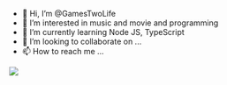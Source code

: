 - 👋 Hi, I’m @GamesTwoLife
- 👀 I’m interested in music and movie and programming
- 🌱 I’m currently learning Node JS, TypeScript
- 💞️ I’m looking to collaborate on ...
- 📫 How to reach me ...

<a href="https://github.com/GamesTwoLife">
  <img align="center" src="https://github-readme-stats.anuraghazra1.vercel.app/api?username=GamesTwoLife&show_icons=true&count_private=true&theme=dark&hide_border=true">
</a>
<br>
<!-- <a href="https://wakatime.com/@GamesTwoLife">
  <img src="https://github-readme-stats.vercel.app/api/wakatime?username=GamesTwoLife&show_icons=true&hide_border=true&theme=dark">
</a>   -->
